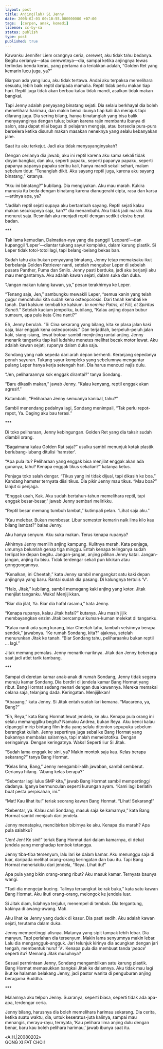 ```yaml
---
layout: post
title: Anjing(lah) Si Jenny
date: 2008-02-03 00:10:55.000000000 +07:00
tags:  [cerpen, anak, komedi]
license: cc-by-sa
status: publish
type: post
published: true
---
```


<p class='ni'>Kawanku Jennifer Liem orangnya ceria, cerewet, aku tidak tahu bedanya. Begitu cerianya—atau cerewetnya—dia, sampai ketika anjingnya tewas terlindas benda keras, yang pertama dia teriakkan adalah, “Golden Ret yang kemarin lucu juga, ya?”</p>

Biarpun ada yang lucu, aku tidak tertawa. Andai aku terpaksa memelihara sesuatu, lebih baik reptil daripada mamalia. Reptil tidak perlu makan tiap hari. Reptil juga tidak akan berbau kalau tidak mandi, asalkan tidak makan bangkai.

Tapi Jenny adalah penyayang binatang sejati. Dia selalu berkhayal dia boleh memelihara harimau, dan makin benci ibunya tiap kali dia merajuk tapi dilarang juga. Dia sering bilang, hanya binatanglah yang bisa balik menyayanginya dengan tulus; bukan karena rajin membantu ibunya di salon, atau dapat nilai bagus di pelajaran mengeja, atau bersedia pura-pura berselera ketika disuruh makan masakan neneknya yang selalu kebanyakan jahe.

Saat itu aku terkejut. Jadi aku tidak menyayanginyakah?

Dengan cerianya dia jawab, aku ini reptil karena aku sama sekali tidak doyan bangkai, dan aku, seperti papaku, seperti papanya papaku, seperti papanya papanya papaku seribu kali, hanya mandi sekali sehari, malam sebelum tidur. “Tenanglah dikit. Aku sayang reptil juga, karena aku sayang binatang,” katanya.

“Aku ini binatang?” kubilang. Dia mengiyakan. Aku mau marah. Kukira manusia itu beda dengan binatang karena dianugerahi cipta, rasa dan karsa—artinya apa, ya?

“Jadilah reptil sejati supaya aku bertambah sayang. Reptil sejati kalau makan secukupnya saja, kan?” dia menambahi. Aku tidak jadi marah. Aku menurut saja. Resmilah aku menjadi reptil dengan sedikit ekstra berat badan.

<p class='mr'>***</p>

<p class='ni'>Tak lama kemudian, Dalmatian-nya yang dia panggil ‘Leopard’—dan kupanggil ‘Leper’—diantar tukang sayur kompleks, dalam karung plastik. Si Leper tidak totol-totol lagi, tapi belang-belang bekas ban.</p>

Sudah tahu aku bukan penyayang binatang, Jenny tetap memaksaku ikut berbelanja Golden Retriever nanti, setelah mengubur Leper di sebelah pusara Panther, Puma dan Smilo. Jenny pasti berduka, jadi aku berjanji aku mau mengantarnya. Aku adalah kawan sejati, dalam suka dan duka.

“Jangan makan tulang kawan, ya,” pesan terakhirnya ke Leper.

“Tenang saja, Jen,” sambungku mewakili Leper, “semua kanin yang telah gugur mendahului kita sudah kena osteoporosis. Dari tanah kembali ke tanah. Dari kalsium kembali ke kalsium. *In nomine Patris, et Filii, et Spiritus Sancti.*” Setelah kucium jempolku, kubilang, “Kalau anjing doyan bubur sumsum, apa pula kata Cina nanti?”

Eh, Jenny berulah. “Si Cina sekarang yang bilang, kita ke plasa jalan kaki saja, biar enggak kena osteoporosis.” Dan terjadilah, berpeluh-peluh jalan kaki, siang-siang, lewat trotoar sambil menjinjing rantai anjing. Jenny menarik tanganku tiap kali ludahku menetes melihat becak motor lewat. Aku adalah kawan sejati, rupanya dalam duka saja.

Sondang yang naik sepeda dari arah depan berhenti. Keranjang sepedanya penuh sayuran. Tukang sayur kompleks yang sebelumnya mengantar pulang Leper hanya kerja setengah hari. Dia harus mencuci najis dulu.

“Jen, peliharaannya kok enggak dirantai?” tanya Sondang.

“Baru dikasih makan,” jawab Jenny. “Kalau kenyang, reptil
 enggak akan agresif.”

Kutambahi, “Peliharaan Jenny semuanya kanibal, tahu?”

Sambil menendang pedalnya lagi, Sondang menimpali, “Tak perlu repot-repot, Ya. Daging aku bau terasi.”

<p class='mr'>***</p>

<p class='ni'>Di toko peliharaan, Jenny kebingungan. Golden Ret yang dia taksir sudah diambil orang.</p>

“Bagaimana kalau Golden Rat saja?” usulku sambil menunjuk kotak plastik berlubang-lubang ditulisi ‘hamster’.

“Apa pula itu? Peliharaan yang enggak bisa menjilat enggak akan ada gunanya, tahu? Kenapa enggak tikus sekalian?” katanya ketus.

Penjaga toko salah dengar. “Tikus yang ini tidak dijual, tapi dikasih ke boa.” Kandang hamster ternyata diisi tikus. Dia pikir Jenny mau tikus. “Mau boa?” lanjut si penjaga.

“Enggak usah, Kak. Aku sudah bertahun-tahun memelihara reptil, tapi enggak besar-besar,” jawab Jenny sembari melirikku.

“Reptil besar memang tumbuh lambat,” kutimpali pelan. “Lihat saja aku.”

“Kau melebar. Bukan membesar. Libur semester kemarin naik lima kilo kau bilang lambat?” balas Jenny.

Aku hanya senyum. Aku suka makan. Terus kenapa rupanya?

Akhirnya Jenny memilih anjing kampung. Kulitnya merah. Kata penjaga, umurnya belumlah genap tiga minggu. Entah kenapa telinganya sudah terlipat ke depan begitu. Jangan-jangan, anjing pilihan Jenny katai. Jangan-jangan, anjing itu bisu. Tidak terdengar sekali pun kikikan atau gonggongannya.

“Kenalkan, ini Cheetah,” kata Jenny sambil mengangkat satu kaki depan anjingnya yang baru. Rantai sudah dia pasang. Di kalungnya tertulis ‘V’.

“Halo, Jitak,” kubilang, sambil memegang kaki anjing yang kotor. Jitak menjilat tanganku. Waks! Menjijikkan.

“Biar dia jilat, Ya. Biar dia hafal rasamu,” kata Jenny.

“Kenapa rupanya, kalau Jitak hafal?” kutanya. Aku masih jijik membayangkan enzim Jitak bercampur kuman-kuman melekat di tanganku.

“Kalau nanti ada yang kurang, biar Cheetah tahu, tambah vetsinnya berapa sendok,” jawabnya. “Ke rumah Sondang, kita?” ajaknya, setelah menurunkan Jitak ke tanah. “Biar Sondang tahu, peliharaanku bukan reptil … lagi.”

Jitak memang pemalas. Jenny menarik-nariknya. Jitak dan Jenny beberapa saat jadi atlet tarik tambang.

<p class='mr'>***</p>

<p class='ni'>Sampai di deretan kamar anak-anak di rumah Sondang, Jenny tidak segera menuju kamar Sondang. Dia berdiri di jendela kamar Bang Hormat yang ribut. Bang Hormat sedang menari dengan dua kawannya. Mereka memakai celana saja, telanjang dada. Keringatan. Menjijikkan!</p>

“Abaaang,” kata Jenny. Si Jitak entah sudah lari kemana. “Macarena, ya, Bang?”

“Eh, Reya,” kata Bang Hormat lewat jendela, ke aku. Kenapa pula orang ini selalu memanggilku begitu? Namaku Andrea, bukan Reya. Aku benci kalau dipanggil mirip bintang film India yang selalu ditonton sepupuku sebelum berangkat kuliah. Jenny sepertinya juga sebal ke Bang Hormat yang bukannya membalas salamnya, tapi malah memelototiku. Dengan seringainya. Dengan keringatnya. Waks! Seperti liur Si Jitak.

“Sudah lama enggak ke sini, ya? Makin montok saja kau. Kelas berapa sekarang?” tanya Bang Hormat.

“Kelas lima, Bang,” Jenny mengambil-alih jawaban, sambil cemberut. Cerianya hilang. “Abang kelas berapa?”

“Sebentar lagi lulus SMP kita,” jawab Bang Hormat sambil mempertinggi dadanya. Iganya bermunculan seperti kurungan ayam. “Kami lagi berlatih buat pesta perpisahan, ini.”

“Mat! Kau lihat itu!” teriak seorang kawan Bang Hormat. “Lihat! Sekarang!”

“Sebentar, ya. Kalau cari Sondang, masuk saja ke kamarnya,” kata Bang Hormat sambil menjauh dari jendela.

Jenny menatapku, mencibirkan bibirnya ke aku. Kenapa dia marah? Apa pula salahku?

“Jen! Jen! Ke sini!” teriak Bang Hormat dari dalam kamarnya, di dekat jendela yang menghadap tembok tetangga.

Jenny tiba-tiba tersenyum, lalu lari ke dalam kamar. Aku menunggu saja di luar, daripada melihat orang-orang keringatan dan bau itu. Tapi Bang Hormat meneriakiku dari jendela, “Reya. Lihat itu!”

Apa pula yang bikin orang-orang ribut? Aku masuk kamar. Ternyata baunya wangi.

“Tadi dia mengejar kucing. Talinya tersangkut ke rak buku,” kata satu kawan Bang Hormat. Aku ikuti orang-orang, melongok ke jendela luar.

Si Jitak diam, lidahnya terjulur, menempel di tembok. Dia tergantung, kakinya di awang-awang. Mati.

Aku lihat ke Jenny yang duduk di kasur. Dia pasti sedih. Aku adalah kawan sejati, terutama dalam duka.

Jenny mempertinggi alisnya. Matanya yang sipit tampak lebih lebar. Dia manyun. Tapi perlahan dia tersenyum. Makin lama senyumnya makin lebar. Lalu dia mengangguk-angguk. Jari telunjuk kirinya dia acungkan dengan jari tengah, membentuk huruf ‘V’. Kenapa pula dia membuat tanda ‘*peace*’ seperti itu? Memang Jitak musuhnya?

Sesuai permintaan Jenny, Sondang mengambilkan satu karung plastik. Bang Hormat memasukkan bangkai Jitak ke dalamnya. Aku tidak mau lagi ikut ke halaman belakang Jenny, jadi pastor wanita di penguburan anjing beragama Buddha.

<p class='mr'>***</p>

<p class='ni'>Malamnya aku telpon Jenny. Suaranya, seperti biasa, seperti tidak ada apa-apa, terdengar ceria.</p>

Jenny bilang, harusnya dia boleh memelihara harimau sekarang. Dia cerita, ketika suatu waktu, dia, untuk keseratus-juta kalinya, sampai mau menangis, merayu-rayu, ternyata, ‘Kau pelihara lima anjing dulu dengan benar, baru kau boleh pelihara harimau,’ jawab ibunya saat itu.

<p class='mr rg'>«A.H.|20080202»<br />
GONG XI FAT CHOI!</p>

